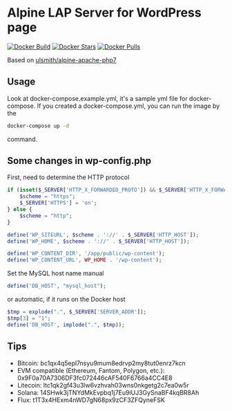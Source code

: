 # Alpine LAP Server for WordPress page

[![Docker Build](https://img.shields.io/docker/automated/gyengus/alpine-apache-php7-for-wordpress.svg?style=flat)](https://hub.docker.com/r/gyengus/alpine-apache-php7-for-wordpress/) 
[![Docker Stars](https://img.shields.io/docker/stars/gyengus/alpine-apache-php7-for-wordpress.svg?style=flat)](https://hub.docker.com/r/gyengus/alpine-apache-php7-for-wordpress/) 
[![Docker Pulls](https://img.shields.io/docker/pulls/gyengus/alpine-apache-php7-for-wordpress.svg?style=flat)](https://hub.docker.com/r/gyengus/alpine-apache-php7-for-wordpress/) 

Based on [ulsmith/alpine-apache-php7](https://hub.docker.com/r/ulsmith/alpine-apache-php7/)

## Usage

Look at docker-compose.example.yml, it's a sample yml file for docker-compose.
If you created a docker-compose.yml, you can run the image by the
```bash
docker-compose up -d
```
command.

## Some changes in wp-config.php

First, need to determine the HTTP protocol
```php
if (isset($_SERVER['HTTP_X_FORWARDED_PROTO']) && $_SERVER['HTTP_X_FORWARDED_PROTO'] == 'https') {
    $scheme = "https";
    $_SERVER['HTTPS'] = 'on';
} else {
    $scheme = "http";
}

define('WP_SITEURL', $scheme . '://' . $_SERVER['HTTP_HOST']);
define('WP_HOME', $scheme . '://' . $_SERVER['HTTP_HOST']);

define('WP_CONTENT_DIR', '/app/public/wp-content');
define('WP_CONTENT_URL', WP_HOME . '/wp-content');
```
Set the MySQL host name manual
```php
define('DB_HOST', "mysql_host");
```
or automatic, if it runs on the Docker host
```php
$tmp = explode(".", $_SERVER['SERVER_ADDR']);
$tmp[3] = "1";
define('DB_HOST', implode(".", $tmp));
```

## Tips
- Bitcoin: bc1qx4q5epl7nsyu9mum8edrvp2my8tut0enrz7kcn
- EVM compatible (Ethereum, Fantom, Polygon, etc.): 0x9F0a70A7306DF3fc072446cAF540F6766a4CC4E8
- Litecoin: ltc1qk2gf43u3lw6vzhvah03wns0nkgetg2c7ea0w5r
- Solana: 14SHwk3jTNYdMkEvpbq1j7Eu9iUJ3GySnaBF4kqBR8Ah
- Flux: t1T3x4HExm4nWD7gN68px9zCF3ZFQyneFSK
